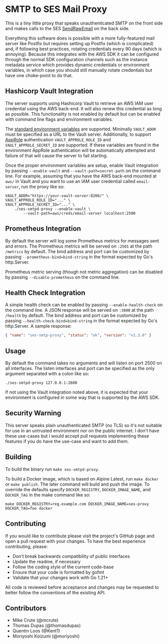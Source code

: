 # SMTP to SES Mail Proxy

This is a tiny little proxy that speaks unauthenticated SMTP on the front side
and makes calls to the SES
[SendRawEmail](https://docs.aws.amazon.com/ses/latest/APIReference/API_SendRawEmail.html)
on the back side.

Everything this software does is possible with a more fully-featured mail
server like Postfix but requires setting up Postfix (which is complicated) and,
if following best practices, rotating credentials every 90 days (which is
annoying). Because this integrates with the AWS SDK it can be configured
through the normal SDK configuration channels such as the instance metadata
service which provides dynamic credentials or environment variables, in which
case you should still manually rotate credentials but have one choke-point to
do that.

## Hashicorp Vault Integration
The server supports using Hashicorp Vault to retrieve an AWS IAM user
credential using the AWS back-end. It will also renew this credential as
long as possible. This functionality is not enabled by default but can
be enabled with command line flags and environment variables.

The [standard environment variables](https://developer.hashicorp.com/vault/docs/commands#environment-variables)
are supported. Minimally ``VAULT_ADDR`` must be specified as a URL to the
Vault server. Additionally, to support
[AppRole](https://developer.hashicorp.com/vault/docs/auth/approle) authentication
``VAULT_APPROLE_ROLE_ID`` and ``VAULT_APPROLE_SECRET_ID`` are supported. If
these variables are found in the environment AppRole authentication will be
automatically attempted and failure of that will cause the server to fail
starting.

Once the proper environment variables are setup, enable
Vault integration by passing ``--enable-vault`` and
``--vault-path=secret-path`` on the command line. For example, assuming that
you have the AWS back-end mounted at ``aws/`` in Vault and you want to use an
IAM user credential called ``email-server``, run the proxy like so:

```
VAULT_ADDR="https://your-vault-server:8200/" \
VAULT_APPROLE_ROLE_ID="..." \
VAULT_APPROLE_SECRET_ID="..." \
    ./ses-smtpd-proxy --enable-vault \
        --vault-path=aws/creds/email-server localhost:2500
```

## Prometheus Integration
By default the server will log some Prometheus metrics for messages
sent and errors. The Prometheus metrics will be served on ``:2501``
at the path ``/metrics`` by default. The bind address and port can be
customized by passing ``--prometheus-bind=bind-string`` in the format
expected by Go's http.Server.

Prometheus metric serving (though not metric aggregation) can be
disabled by passing ``--disable-prometheus`` on the command line.

## Health Check Integration

A simple health check can be enabled by passing `--enable-health-check` 
on the command line. A JSON response will be served on `:3000` at the 
path `/health` by default. The bind address and port can be
customized by passing `--health-check-bind=bind-string` in the format
expected by Go's http.Server. A sample response:

```json
{ "name": "ses-smtp-proxy", "status": "ok", "version": "v1.3.0" }
```

## Usage
By default the command takes no arguments and will listen on port 2500 on all
interfaces. The listen interfaces and port can be specified as the only
argument separated with a colon like so:

```
./ses-smtpd-proxy 127.0.0.1:2600
```

If not using the Vault integration noted above, it is expected that your
environment is configured in some way that is supported by the AWS SDK.

## Security Warning
This server speaks plain unauthenticated SMTP (no TLS) so it's not suitable for
use in an untrusted environment nor on the public internet. I don't have these
use-cases but I would accept pull requests implementing these features if you
do have the use-case and want to add them.

## Building
To build the binary run `make ses-smtpd-proxy`.

To build a Docker image, which is based on Alpine Latest, run `make docker` or
`make publish`. The later command will build and push the image. To override
the defaults specify `DOCKER_REGISTRY`, `DOCKER_IMAGE_NAME`, and `DOCKER_TAG`
in the make command like so:

```
make DOCKER_REGISTRY=reg.example.com DOCKER_IMAGE_NAME=ses-proxy DOCKER_TAG=foo docker
```
## Contributing
If you would like to contribute please visit the project's GitHub page and open
a pull request with your changes. To have the best experience contributing,
please:

* Don't break backwards compatibility of public interfaces
* Update the readme, if necessary
* Follow the coding style of the current code-base
* Ensure that your code is formatted by gofmt
* Validate that your changes work with Go 1.21+

All code is reviewed before acceptance and changes may be requested to better
follow the conventions of the existing API.

## Contributors
* Mike Crute (@mcrute)
* Thomas Dupas (@thomasdupas)
* Quentin Loos (@Kent1)
* Moriyoshi Koizumi (@moriyoshi)

